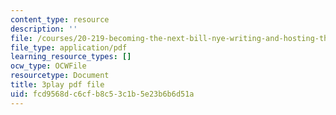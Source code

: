 ```yaml
---
content_type: resource
description: ''
file: /courses/20-219-becoming-the-next-bill-nye-writing-and-hosting-the-educational-show-january-iap-2015/fcd9568dc6cfb8c53c1b5e23b6b6d51a_rCG6r6gotZQ.pdf
file_type: application/pdf
learning_resource_types: []
ocw_type: OCWFile
resourcetype: Document
title: 3play pdf file
uid: fcd9568d-c6cf-b8c5-3c1b-5e23b6b6d51a
---
```


